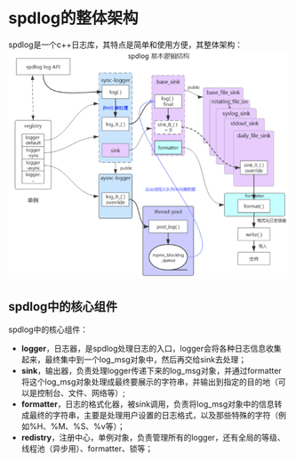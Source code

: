 # spdlog的整体架构
spdlog是一个c++日志库，其特点是简单和使用方便，其整体架构：
![spdlog架构图](../pic/spdlog架构.png)  


## spdlog中的核心组件

spdlog中的核心组件：
- **logger**，日志器，是spdlog处理日志的入口，logger会将各种日志信息收集起来，最终集中到一个log_msg对象中，然后再交给sink去处理；
- **sink**，输出器，负责处理logger传递下来的log_msg对象，并通过formatter将这个log_msg对象处理成最终要展示的字符串，并输出到指定的目的地（可以是控制台、文件、网络等）;
- **formatter**，日志的格式化器，被sink调用，负责将log_msg对象中的信息转成最终的字符串，主要是处理用户设置的日志格式，以及那些特殊的字符（例如%H、%M、%S、%v等）；
- **redistry**，注册中心，单例对象，负责管理所有的logger，还有全局的等级、线程池（异步用）、formatter、锁等；

